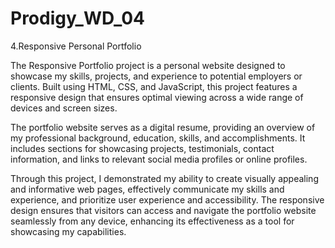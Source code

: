 # Prodigy_WD_04
4.Responsive Personal Portfolio

The Responsive Portfolio project is a personal website designed to showcase my skills, projects, and experience to potential employers or clients. Built using HTML, CSS, and JavaScript, this project features a responsive design that ensures optimal viewing across a wide range of devices and screen sizes.

The portfolio website serves as a digital resume, providing an overview of my professional background, education, skills, and accomplishments. It includes sections for showcasing projects, testimonials, contact information, and links to relevant social media profiles or online profiles.

Through this project, I demonstrated my ability to create visually appealing and informative web pages, effectively communicate my skills and experience, and prioritize user experience and accessibility. The responsive design ensures that visitors can access and navigate the portfolio website seamlessly from any device, enhancing its effectiveness as a tool for showcasing my capabilities.
